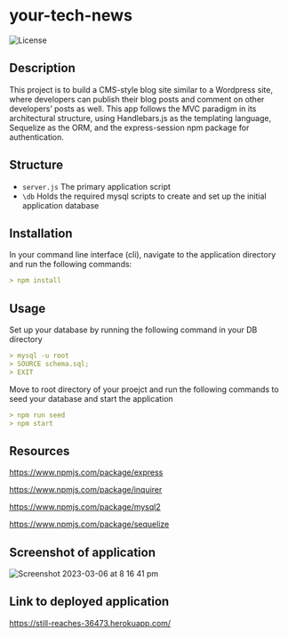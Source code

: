 # your-tech-news

![License](https://img.shields.io/badge/License-mit-blue.svg)

## Description

This project is to build a CMS-style blog site similar to a Wordpress site, where developers can publish their blog posts and comment on other developers’ posts as well. This app follows the MVC paradigm in its architectural structure, using Handlebars.js as the templating language, Sequelize as the ORM, and the express-session npm package for authentication.

## Structure

- `server.js` The primary application script
- `\db` Holds the required mysql scripts to create and set up the initial application database


## Installation
In your command line interface (cli), navigate to the application directory and run the following commands:
```md
> npm install

```

## Usage
Set up your database by running the following command in your DB directory
```md
> mysql -u root
> SOURCE schema.sql;
> EXIT
```

Move to root directory of your proejct and run the following commands to seed your database and start the application
```md
> npm run seed
> npm start
```

## Resources

https://www.npmjs.com/package/express

https://www.npmjs.com/package/inquirer

https://www.npmjs.com/package/mysql2

https://www.npmjs.com/package/sequelize

## Screenshot of application

![Screenshot 2023-03-06 at 8 16 41 pm](https://user-images.githubusercontent.com/28996399/223081956-ab92d293-f962-4960-8bd1-9cd55bec7c59.png)

## Link to deployed application
https://still-reaches-36473.herokuapp.com/
